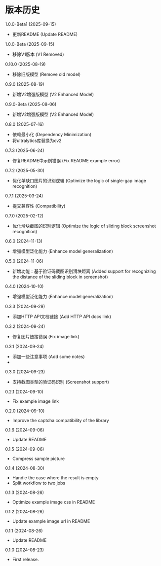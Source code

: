 # 版本历史

1.0.0-Beta1 (2025-09-15)
* 更新README (Update README)

1.0.0-Beta (2025-09-15)

* 移除V1版本 (V1 Removed)

0.10.0 (2025-08-19)

* 移除旧版模型 (Remove old model)

0.9.0 (2025-08-19)

* 新增V2增强版模型 (V2 Enhanced Model)

0.9.0-Beta (2025-08-06)

* 新增V2增强版模型 (V2 Enhanced Model)

0.8.0 (2025-07-16)

* 依赖最小化 (Dependency Minimization)
* 将ultralytics库替换为cv2

0.7.3 (2025-06-24)

* 修复README中示例错误 (Fix README example error)

0.7.2 (2025-05-30)

* 优化单缺口图片的识别逻辑 (Optimize the logic of single-gap image recognition)

0.7.1 (2025-03-24)

* 提交兼容性 (Compatibility)

0.7.0 (2025-02-12)

* 优化滑块截图的识别逻辑 (Optimize the logic of sliding block screenshot recognition)

0.6.0 (2024-11-13)

* 增强模型泛化能力 (Enhance model generalization)

0.5.0 (2024-11-06)

* 新增功能：基于验证码截图识别滑块距离 (Added support for recognizing the distance of the sliding block in screenshot)

0.4.0 (2024-10-10)

* 增强模型泛化能力 (Enhance model generalization)

0.3.3 (2024-09-29)

* 添加HTTP API文档链接 (Add HTTP API docs link)

0.3.2 (2024-09-24)

* 修复图片链接错误 (Fix image link)

0.3.1 (2024-09-24)

* 添加一些注意事项 (Add some notes)
*

0.3.0 (2024-09-23)

* 支持截图类型的验证码识别 (Screenshot support)

0.2.1 (2024-09-10)

* Fix example image link

0.2.0 (2024-09-10)

* Improve the captcha compatibility of the library

0.1.6 (2024-09-06)

* Update README

0.1.5 (2024-09-06)

* Compress sample picture

0.1.4 (2024-08-30)

* Handle the case where the result is empty
* Split workflow to two jobs

0.1.3 (2024-08-26)

* Optimize example image css in README

0.1.2 (2024-08-26)

* Update example image url in README

0.1.1 (2024-08-26)

* Update README

0.1.0 (2024-08-23)

* First release.